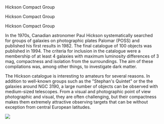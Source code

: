 Hickson Compact Group

Hickson Compact Group

Hickson Compact Group

In the 1970s, Canadian astronomer Paul Hickson systematically searched for groups of galaxies on photographic plates
Palomar (POSS) and published his first results in 1982. The final catalogue of 100 objects was published in 1994.
The criteria for inclusion in the catalogue were a membership of at least 4 galaxies with maximum luminosity differences of 3 mag, compactness
and isolation from the surroundings. The aim of these compilations was, among other things, to investigate dark matter.

The Hickson catalogue is interesting to amateurs for several reasons. In addition to well-known groups such as the "Stephan's Quintet" or the
the galaxies around NGC 3190, a large number of objects can be observed with medium-sized telescopes. From a visual and photographic point of view
photographic and visual, they are often challenging, but their compactness makes them extremely attractive observing targets that can be
without exception from central European latitudes.

![](/static/webassets-external/users/dsolist/HCG_chart.jpg)
